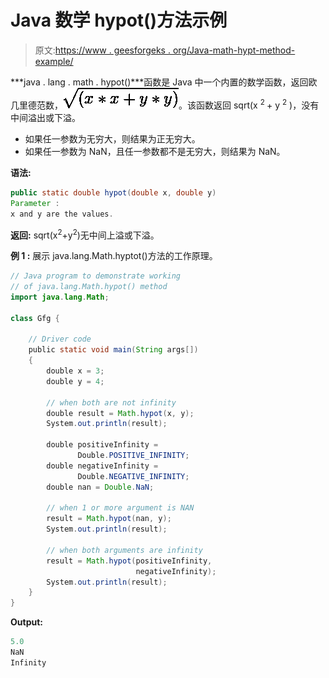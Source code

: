 # Java 数学 hypot()方法示例

> 原文:[https://www . geesforgeks . org/Java-math-hypt-method-example/](https://www.geeksforgeeks.org/java-math-hypot-method-example/)

***java . lang . math . hypot()***函数是 Java 中一个内置的数学函数，返回欧几里德范数，![ \sqrt{(x * x + y * y)} ](img/20660befd2bf5ed8109f5dda9f36b24f.png "Rendered by QuickLaTeX.com")。该函数返回 sqrt(x <sup> 2 </sup> + y <sup>2</sup> )，没有中间溢出或下溢。

*   如果任一参数为无穷大，则结果为正无穷大。
*   如果任一参数为 NaN，且任一参数都不是无穷大，则结果为 NaN。

**语法:**

```java
public static double hypot(double x, double y)
Parameter :
x and y are the values. 

```

**返回:**
sqrt(x<sup>2</sup>+y<sup>2</sup>)无中间上溢或下溢。

**例 1 :** 展示 java.lang.Math.hyptot()方法的工作原理。

```java
// Java program to demonstrate working
// of java.lang.Math.hypot() method
import java.lang.Math;

class Gfg {

    // Driver code
    public static void main(String args[])
    {
        double x = 3;
        double y = 4;

        // when both are not infinity
        double result = Math.hypot(x, y);
        System.out.println(result);

        double positiveInfinity = 
               Double.POSITIVE_INFINITY;
        double negativeInfinity = 
               Double.NEGATIVE_INFINITY;
        double nan = Double.NaN;

        // when 1 or more argument is NAN
        result = Math.hypot(nan, y);
        System.out.println(result);

        // when both arguments are infinity
        result = Math.hypot(positiveInfinity, 
                            negativeInfinity);
        System.out.println(result);
    }
}
```

**Output:**

```java
5.0
NaN
Infinity

```